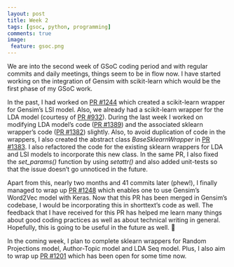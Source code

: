 ```yaml
---
layout: post
title: Week 2
tags: [gsoc, python, programming]
comments: true
image:
 feature: gsoc.png
---
```


We are into the second week of GSoC coding period and with regular commits and daily meetings, things seem to be in flow now. I have started working on the integration of Gensim with scikit-learn which would be the first phase of my GSoC work.

In the past, I had worked on [PR #1244](https://github.com/RaRe-Technologies/gensim/pull/1244) which created a scikit-learn wrapper for Gensim’s LSI model. Also, we already had a scikit-learn wrapper for the LDA model (courtesy of [PR #932](https://github.com/RaRe-Technologies/gensim/pull/932)). During the last week I worked on modifying LDA model’s code ([PR #1389](https://github.com/RaRe-Technologies/gensim/pull/1389)) and the associated sklearn wrapper’s code ([PR #1382](https://github.com/RaRe-Technologies/gensim/pull/1382)) slightly. Also, to avoid duplication of code in the wrappers, I also created the abstract class *BaseSklearnWrapper* in [PR #1383](https://github.com/RaRe-Technologies/gensim/pull/1383). I also refactored the code for the existing sklearn wrappers for LDA and LSI models to incorporate this new class. In the same PR, I also fixed the *set_params()* function by using *setattr()* and also added unit-tests so that the issue doesn’t go unnoticed in the future.

Apart from this, nearly two months and 41 commits later (phew!), I finally managed to wrap up [PR #1248](https://github.com/RaRe-Technologies/gensim/pull/1248) which enables one to use Gensim’s Word2Vec model with Keras. Now that this PR has been merged in Gensim’s codebase, I would be incorporating this in shorttext’s code as well. The feedback that I have received for this PR has helped me learn many things about good coding practices as well as about technical writing in general. Hopefully, this is going to be useful in the future as well. 🙂

In the coming week, I plan to complete sklearn wrappers for Random Projections model, Author-Topic model and LDA Seq model. Plus, I also aim to wrap up [PR #1201](https://github.com/RaRe-Technologies/gensim/pull/1201) which has been open for some time now.